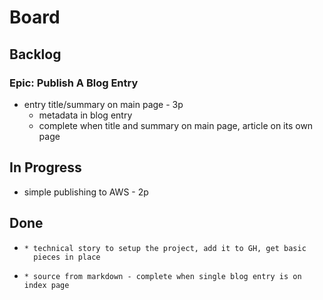 # Board



## Backlog

### Epic: Publish A Blog Entry

* entry title/summary on main page - 3p
  * metadata in blog entry
  * complete when title and summary on main page, article on its own page

## In Progress

* simple publishing to AWS - 2p

## Done

* ~~~brand new web project runs locally (Publish a Blog Entry) - 1p~~~
  * technical story to setup the project, add it to GH, get basic
    pieces in place
* ~~~add an entry - 3p~~~
  * source from markdown - complete when single blog entry is on index page
